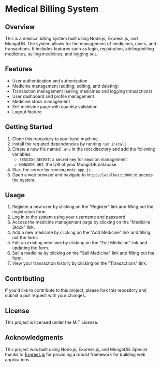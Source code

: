 # Medical Billing System

## Overview

This is a medical billing system built using Node.js, Express.js, and MongoDB. The system allows for the management of medicines, users, and transactions. It includes features such as login, registration, adding/editing medicines, selling medicines, and logging out.

## Features

* User authentication and authorization
* Medicine management (adding, editing, and deleting)
* Transaction management (selling medicines and logging transactions)
* User dashboard and profile management
* Medicine stock management
* Sell medicine page with quantity validation
* Logout feature

## Getting Started

1. Clone this repository to your local machine.
2. Install the required dependencies by running `npm install`.
3. Create a new file named `.env` in the root directory and add the following variables:
    * `SESSION_SECRET`: a secret key for session management
    * `MONGODB_URI`: the URI of your MongoDB database
4. Start the server by running `node app.js`.
5. Open a web browser and navigate to `http://localhost:3000` to access the system.

## Usage

1. Register a new user by clicking on the "Register" link and filling out the registration form.
2. Log in to the system using your username and password.
3. Access the medicine management page by clicking on the "Medicine Stock" link.
4. Add a new medicine by clicking on the "Add Medicine" link and filling out the form.
5. Edit an existing medicine by clicking on the "Edit Medicine" link and updating the form.
6. Sell a medicine by clicking on the "Sell Medicine" link and filling out the form.
7. View your transaction history by clicking on the "Transactions" link.

## Contributing

If you'd like to contribute to this project, please fork this repository and submit a pull request with your changes.

## License

This project is licensed under the MIT License.

## Acknowledgments

This project was built using Node.js, Express.js, and MongoDB. Special thanks to [Express.js](https://expressjs.com/) for providing a robust framework for building web applications.
